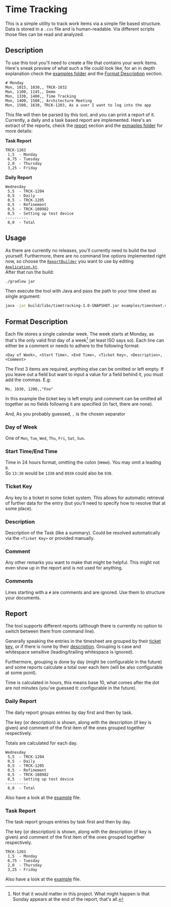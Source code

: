 # Time Tracking

This is a simple utility to track work items via a simple file based structure.
Data is stored in a `.csv` file and is human-readable.
Via different scripts those files can be read and analyzed.

## Description

To use this tool you'll need to create a file that contains your work items.
Here's sneak preview of what such a file could look like,
for an in depth explanation check the [examples folder](examples)
and the [Format Description](#format-description) section.

```csv
# Monday
Mon, 1015, 1030,, TRCK-1032
Mon, 1100, 1145,, Demo
Mon, 1330, 1400,, Time Tracking
Mon, 1400, 1500,, Architecture Meeting
Mon, 1500, 1630, TRCK-1203, As a user I want to log into the app
```

This file will then be parsed by this tool, and you can print a report of it.
Currently, a daily and a task based report are implemented.
Here's an extract of the reports, check the [report](#Report) section
and the [exmaples folder](examples) for more details:

**Task Report**

```
TRCK-1203
 1,5  - Monday
 6,75 - Tuesday
 2,0  - Thursday
 3,25 - Friday
```

**Daily Report**

```
Wednesday
 5,5  - TRCK-1204
 0,5  - Daily
 0,5  - TRCK-1205
 0,5  - Refinement
 0,5  - TRCK-108982
 0,5  - Setting up test device
----------
 8,0  - Total
```

## Usage

As there are currently no releases, you'll currently need to build the tool yourself.
Furthermore, there are no command line options implemented right now, so choose the
[`ReportBuilder`](src/main/kotlin/com/johannesdoll/timetracking/report/ReportBuilder.kt)
you want to use by editing [`Application.kt`](src/main/kotlin/com/johannesdoll/timetracking/Application.kt).  
After that run the build:

```bash
./gradlew jar
```

Then execute the tool with Java and pass the path to your time sheet as single argument:

```bash
java -jar build/libs/timetracking-1.0-SNAPSHOT.jar examples/timesheet.csv
```

## Format Description

Each file stores a single calendar week.
The week starts at Monday, as that's the only valid first day of a week[^start-of-week] (at least ISO says so).
Each line can either be a comment or needs to adhere to the following format:

```
<Day of Week>, <Start Time>, <End Time>, <Ticket Key>, <Description>, <Comment>
```

The First 3 items are required, anything else can be omitted or left empty.
If you leave out a field but want to input a value for a field behind it, you must add the commas.
E.g:
```
Mo, 1030, 1200,,"Foo"
```
In this example the ticket key is left empty and comment can be omitted all together as no fields following it are specified (in fact, there are none).

And, As you probably guessed, `,` is the chosen separator

### Day of Week

One of `Mon`, `Tue`, `Wed`, `Thu`, `Fri`, `Sat`, `Sun`.

### Start Time/End Time
Time in 24 hours format, omitting the colon (`HHmm`).
You may omit a leading `0`.  
So `13:30` would be `1330` and `0930` could also be `930`.

### Ticket Key

Any key to a ticket in some ticket system.
This allows for automatic retrieval of further data for the entry
(but you'll need to specify how to resolve that at some place).

### Description

Description of the Task (like a summary).
Could be resolved automatically via the `<Ticket Key>` or provided manually.

### Comment

Any other remarks you want to make that might be helpful.
This might not even show up in the report and is not used for anything.

### Comments

Lines starting with a `#` are comments and are ignored.
Use them to structure your documents.

## Report

The tool supports different reports (although there is currently no option to switch between them from command line).

Generally speaking the entries in the timesheet are grouped by their [ticket key](#ticket-key),
or if there is none by their [description](#description).
Grouping is case and whitespace sensitive (leading/trailing whitespace is ignored).

Furthermore, grouping is done by day (might be configurable in the future)
and some reports calculate a total over each item (will be also configurable at some point).

Time is calculated in hours, this means base 10, what comes after the dot are not minutes
(you've guessed it: configurable in the future).

### Daily Report

The daily report groups entries by day first and then by task.

The key (or description) is shown, along with the description (if key is given) and comment
of the first item of the ones grouped together respectively.

Totals are calculated for each day.

```
Wednesday
 5,5  - TRCK-1204
 0,5  - Daily
 0,5  - TRCK-1205
 0,5  - Refinement
 0,5  - TRCK-108982
 0,5  - Setting up test device
----------
 8,0  - Total
```

Also have a look at the [example](examples/daily.report) file.

### Task Report

The task report groups entries by task first and then by day.

The key (or description) is shown, along with the description (if key is given) and comment
of the first item of the ones grouped together respectively.

```
TRCK-1203
 1,5  - Monday
 6,75 - Tuesday
 2,0  - Thursday
 3,25 - Friday
```

Also have a look at the [example](examples/task.report) file.

[^start-of-week]: Not that it would matter in this project. What might happen is that Sunday appears at the end of the
report, that's all.